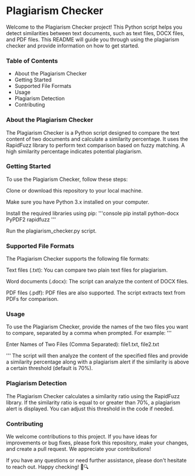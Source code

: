 # Plagiarism Checker
Welcome to the Plagiarism Checker project! This Python script helps you detect similarities between text documents, such as text files, DOCX files, and PDF files. This README will guide you through using the plagiarism checker and provide information on how to get started.

### Table of Contents
* About the Plagiarism Checker
* Getting Started
* Supported File Formats
* Usage
* Plagiarism Detection
* Contributing

### About the Plagiarism Checker
The Plagiarism Checker is a Python script designed to compare the text content of two documents and calculate a similarity percentage. It uses the RapidFuzz library to perform text comparison based on fuzzy matching. A high similarity percentage indicates potential plagiarism.

### Getting Started
To use the Plagiarism Checker, follow these steps:

Clone or download this repository to your local machine.

Make sure you have Python 3.x installed on your computer.

Install the required libraries using pip:
'''console
pip install python-docx PyPDF2 rapidfuzz
'''

Run the plagiarism_checker.py script.

### Supported File Formats
The Plagiarism Checker supports the following file formats:

Text files (.txt): You can compare two plain text files for plagiarism.

Word documents (.docx): The script can analyze the content of DOCX files.

PDF files (.pdf): PDF files are also supported. The script extracts text from PDFs for comparison.

### Usage
To use the Plagiarism Checker, provide the names of the two files you want to compare, separated by a comma when prompted.
For example:
'''  

Enter Names of Two Files (Comma Separated): file1.txt, file2.txt

'''
The script will then analyze the content of the specified files and provide a similarity percentage along with a plagiarism alert if the similarity is above a certain threshold (default is 70%).

### Plagiarism Detection
The Plagiarism Checker calculates a similarity ratio using the RapidFuzz library. If the similarity ratio is equal to or greater than 70%, a plagiarism alert is displayed. You can adjust this threshold in the code if needed.

### Contributing
We welcome contributions to this project. If you have ideas for improvements or bug fixes, please fork this repository, make your changes, and create a pull request. We appreciate your contributions!

If you have any questions or need further assistance, please don't hesitate to reach out.
Happy checking! 📝🔍






